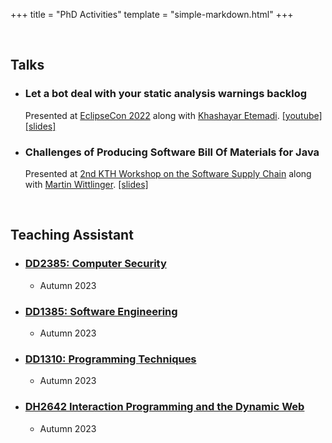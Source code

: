 +++
title = "PhD Activities"
template = "simple-markdown.html"
+++

<br/>

## Talks

- ### Let a bot deal with your static analysis warnings backlog

    Presented at [EclipseCon 2022](https://www.eclipsecon.org/2022/sessions/let-bot-deal-your-static-analysis-warnings-backlog)
    along with [Khashayar Etemadi](https://khesoem.github.io/).
    [[youtube]](https://www.youtube.com/watch?v=hlcolTu1afI)
    [[slides]](https://github.com/ASSERT-KTH/sorald/blob/master/presentations/EclipseCon%202022/slides.pdf)

- ### Challenges of Producing Software Bill Of Materials for Java

    Presented at [2nd KTH Workshop on the Software Supply Chain](https://chains.proj.kth.se/software-supply-chain-workshop-2)
    along with [Martin Wittlinger](https://github.com/MartinWitt/). [[slides]](https://docs.google.com/presentation/d/1AyadF95Xdbz3mU7IWbAwGm0pgUtXe6j_Bc3Lo_kCeFc/edit?usp=sharing)

<br/>

## Teaching Assistant

- ### [DD2385: Computer Security](https://www.kth.se/student/kurser/kurs/DD2395)
    - Autumn 2023

- ### [DD1385: Software Engineering](https://www.kth.se/student/kurser/kurs/DD1385)
    - Autumn 2023

- ### [DD1310: Programming Techniques](https://www.kth.se/student/kurser/kurs/DD1310)
    - Autumn 2023

- ### [DH2642 Interaction Programming and the Dynamic Web](https://www.kth.se/student/kurser/kurs/DH2642)
    - Autumn 2023
